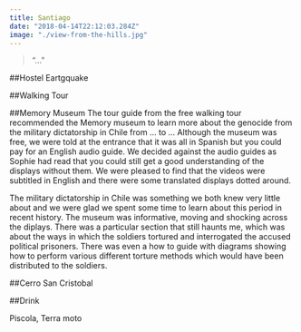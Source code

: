 ```yaml
---
title: Santiago
date: "2018-04-14T22:12:03.284Z"
image: "./view-from-the-hills.jpg"
---
```


>“..."

##Hostel
Eartgquake

##Walking Tour

##Memory Museum
The tour guide from the free walking tour recommended the Memory museum to learn more about the genocide from the military dictatorship in Chile from ... to ... Although the museum was free, we were told at the entrance that it was all in Spanish but you could pay for an English audio guide. We decided against the audio guides as Sophie had read that you could still get a good understanding of the displays without them. We were pleased to find that the videos were subtitled in English and there were some translated displays dotted around.

The military dictatorship in Chile was something we both knew very little about and we were glad we spent some time to learn about this period in recent history. The museum was informative, moving and shocking across the diplays. There was a particular section that still haunts me, which was about the ways in which the soldiers tortured and interrogated the accused political prisoners. There was even a how to guide with diagrams showing how to perform various different torture methods which would have been distributed to the soldiers.


##Cerro San Cristobal

##Drink

Piscola, Terra moto

